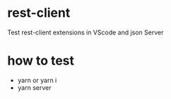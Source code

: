 # rest-client

Test rest-client extensions in VScode and json Server

# how to test

- yarn or yarn i
- yarn server
